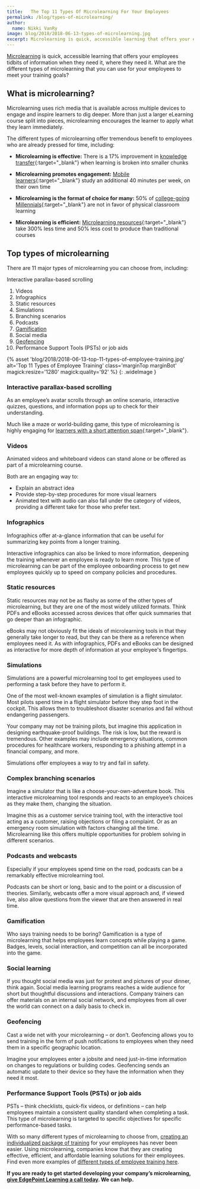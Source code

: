 ```yaml
---
title:   The Top 11 Types Of Microlearning For Your Employees
permalink: /blog/types-of-microlearning/
author:
  name: Nikki VanRy
image: blog/2018/2018-06-13-types-of-microlearning.jpg
excerpt: Microlearning is quick, accessible learning that offers your employees tidbits of information when they need it, where they need it. But, just like all types of training, different types of microlearning allow you to meet your varying goals.
---
```


[Microlearning](/blog/microlearning/) is quick, accessible learning that offers your employees tidbits of information when they need it, where they need it. What are the different types of microlearning that you can use for your employees to meet your training goals?

## What is microlearning?

Microlearning uses rich media that is available across multiple devices to engage and inspire learners to dig deeper. More than just a larger eLearning course split into pieces, microlearning encourages the learner to apply what they learn immediately.

The different types of microlearning offer tremendous benefit to employees who are already pressed for time, including:

* <strong>Microlearning is effective:</strong> There is a 17% improvement in [knowledge transfer](http://blog.commlabindia.com/elearning-development/byte-sized-learning){:target="_blank"} when learning is broken into smaller chunks

* <strong>Microlearning promotes engagement:</strong> [Mobile learners](https://elearningindustry.com/mobile-devices-for-microlearning-and-spaced-learning){:target="_blank"} study an additional 40 minutes per week, on their own time

* <strong>Microlearning is the format of choice for many:</strong> 50% of [college-going Millennials](https://elearningindustry.com/engage-millennials-in-the-workplace-3-examples-microlearning-gamification-social-learning){:target="_blank"} are not in favor of physical classroom learning

* <strong>Microlearning is efficient:</strong> [Microlearning resources](http://info.shiftelearning.com/blog/numbers-dont-lie-why-bite-sized-learning-is-better-for-your-learners-and-you-too){:target="_blank"} take 300% less time and 50% less cost to produce than traditional courses

## Top types of microlearning

There are 11 major types of microlearning you can choose from, including:

Interactive parallax-based scrolling

1. Videos
2. Infographics
3. Static resources
4. Simulations
5. Branching scenarios
6. Podcasts
7. [Gamification](/blog/gamification-in-elearning/)
8. Social media
9. [Geofencing](/blog/geofencing/)
10. Performance Support Tools (PSTs) or job aids

{% asset
  'blog/2018/2018-06-13-top-11-types-of-employee-training.jpg'
   alt='Top 11 Types of Employee Training'
   class='marginTop marginBot'
   magick:resize='1280'
   magick:quality='92'  %}
{: .wideImage }

### Interactive parallax-based scrolling

As an employee’s avatar scrolls through an online scenario, interactive quizzes, questions, and information pops up to check for their understanding.

Much like a maze or world-building game, this type of microlearning is highly engaging for [learners with a short attention span](http://time.com/3858309/attention-spans-goldfish/){:target="_blank"}.

### Videos

Animated videos and whiteboard videos can stand alone or be offered as part of a microlearning course.

Both are an engaging way to:

* Explain an abstract idea
* Provide step-by-step procedures for more visual learners
* Animated text with audio can also fall under the category of videos, providing a different take for those who prefer text.

### Infographics

Infographics offer at-a-glance information that can be useful for summarizing key points from a longer training.

Interactive infographics can also be linked to more information, deepening the training whenever an employee is ready to learn more. This type of microlearning can be part of the employee onboarding process to get new employees quickly up to speed on company policies and procedures.

### Static resources

Static resources may not be as flashy as some of the other types of microlearning, but they are one of the most widely utilized formats. Think PDFs and eBooks accessed across devices that offer quick summaries that go deeper than an infographic.

eBooks may not obviously fit the ideals of microlearning tools in that they generally take longer to read, but they can be there as a reference when employees need it. As with infographics, PDFs and eBooks can be designed as interactive for more depth of information at your employee's fingertips.

### Simulations

Simulations are a powerful microlearning tool to get employees used to performing a task before they have to perform it.

One of the most well-known examples of simulation is a flight simulator. Most pilots spend time in a flight simulator before they step foot in the cockpit. This allows them to troubleshoot disaster scenarios and fail without endangering passengers.

Your company may not be training pilots, but imagine this application in designing earthquake-proof buildings. The risk is low, but the reward is tremendous. Other examples may include emergency situations, common procedures for healthcare workers, responding to a phishing attempt in a financial company, and more.

Simulations offer employees a way to try and fail in safety.

### Complex branching scenarios

Imagine a simulator that is like a choose-your-own-adventure book. This interactive microlearning tool responds and reacts to an employee’s choices as they make them, changing the situation.

Imagine this as a customer service training tool, with the interactive tool acting as a customer, raising objections or filing a complaint. Or as an emergency room simulation with factors changing all the time. Microlearning like this offers multiple opportunities for problem solving in different scenarios.

### Podcasts and webcasts

Especially if your employees spend time on the road, podcasts can be a remarkably effective microlearning tool.

Podcasts can be short or long, basic and to the point or a discussion of theories. Similarly, webcasts offer a more visual approach and, if viewed live, also allow questions from the viewer that are then answered in real time.

### Gamification

Who says training needs to be boring? Gamification is a type of microlearning that helps employees learn concepts while playing a game.
Badges, levels, social interaction, and competition can all be incorporated into the game.

### Social learning

If you thought social media was just for protest and pictures of your dinner, think again.
Social media learning programs reaches a wide audience for short but thoughtful discussions and interactions. Company trainers can offer materials on an internal social network, and employees from all over the world can connect on a daily basis to check in.

### Geofencing

Cast a wide net with your microlearning – or don’t. Geofencing allows you to send training in the form of push notifications to employees when they need them in a specific geographic location.

Imagine your employees enter a jobsite and need just-in-time information on changes to regulations or building codes. Geofencing sends an automatic update to their device so they have the information when they need it most.

### Performance Support Tools (PSTs) or job aids

PSTs – think checklists, quick-fix videos, or definitions – can help employees maintain a consistent quality standard when completing a task. This type of microlearning is targeted to specific objectives for specific performance-based tasks.

With so many different types of microlearning to choose from, [creating an individualized package of training](/blog/whats-the-key-to-creating-a-successful-elearning-project/) for your employees has never been easier. Using microlearning, companies know that they are creating effective, efficient, and affordable learning solutions for their employees. Find even more examples of [different types of employee training here](/blog/top-10-types-of-employee-training).

<strong>If you are ready to get started developing your company’s microlearning, [give EdgePoint Learning a call today](/contact/). We can help.</strong>
